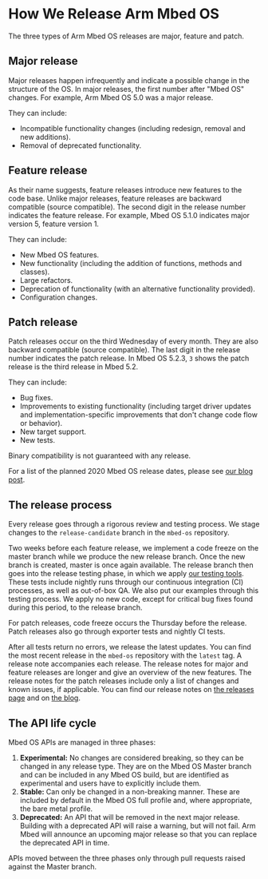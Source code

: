 # How We Release Arm Mbed OS

The three types of Arm Mbed OS releases are major, feature and patch.

## Major release

Major releases happen infrequently and indicate a possible change in the structure of the OS. In major releases, the first number after "Mbed OS" changes. For example, Arm Mbed OS 5.0 was a major release.

They can include:

- Incompatible functionality changes (including redesign, removal and new additions).
- Removal of deprecated functionality.

## Feature release

As their name suggests, feature releases introduce new features to the code base. Unlike major releases, feature releases are backward compatible (source compatible). The second digit in the release number indicates the feature release. For example, Mbed OS 5.1.0 indicates major version 5, feature version 1.

They can include:

- New Mbed OS features.
- New functionality (including the addition of functions, methods and classes).
- Large refactors.
- Deprecation of functionality (with an alternative functionality provided).
- Configuration changes.

## Patch release

Patch releases occur on the third Wednesday of every month. They are also backward compatible (source compatible). The last digit in the release number indicates the patch release. In Mbed OS 5.2.3, `3` shows the patch release is the third release in Mbed 5.2.

They can include:

- Bug fixes.
- Improvements to existing functionality (including target driver updates and implementation-specific improvements that don't change code flow or behavior).
- New target support.
- New tests.

Binary compatibility is not guaranteed with any release.

For a list of the planned 2020 Mbed OS release dates, please see [our blog post](https://os.mbed.com/blog/entry/Mbed-OS-2020-release-dates/).

## The release process

Every release goes through a rigorous review and testing process. We stage changes to the `release-candidate` branch in the `mbed-os` repository.

Two weeks before each feature release, we implement a code freeze on the master branch while we produce the new release branch. Once the new branch is created, master is once again available. The release branch then goes into the release testing phase, in which we apply [our testing tools](../debug-test/test-tools.html). These tests include nightly runs through our continuous integration (CI) processes, as well as out-of-box QA. We also put our examples through this testing process. We apply no new code, except for critical bug fixes found during this period, to the release branch.

For patch releases, code freeze occurs the Thursday before the release. Patch releases also go through exporter tests and nightly CI tests.

After all tests return no errors, we release the latest updates. You can find the most recent release in the `mbed-os` repository with the `latest` tag. A release note accompanies each release. The release notes for major and feature releases are longer and give an overview of the new features. The release notes for the patch releases include only a list of changes and known issues, if applicable. You can find our release notes on [the releases page](https://os.mbed.com/releases/) and on [the blog](https://os.mbed.com/blog/).

## The API life cycle

Mbed OS APIs are managed in three phases:

1. **Experimental:** No changes are considered breaking, so they can be changed in any release type. They are on the Mbed OS Master branch and can be included in any Mbed OS build, but are identified as experimental and users have to explicitly include them.
1. **Stable:** Can only be changed in a non-breaking manner. These are included by default in the Mbed OS full profile and, where appropriate, the bare metal profile.
1. **Deprecated:** An API that will be removed in the next major release. Building with a deprecated API will raise a warning, but will not fail. Arm Mbed will announce an upcoming major release so that you can replace the deprecated API in time.

APIs moved between the three phases only through pull requests raised against the Master branch.
